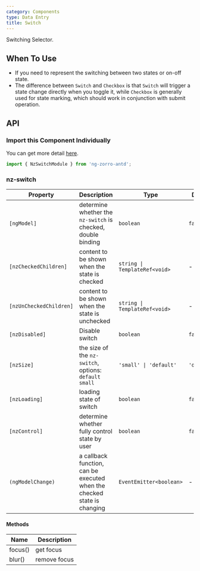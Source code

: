```yaml
---
category: Components
type: Data Entry
title: Switch
---
```


Switching Selector.

## When To Use

- If you need to represent the switching between two states or on-off state.
- The difference between `Switch` and `Checkbox` is that `Switch` will trigger a state change directly when you toggle it, while `Checkbox` is generally used for state marking, which should work in conjunction with submit operation.

## API

### Import this Component Individually

You can get more detail [here](/docs/getting-started/en#import-a-component-individually).

```ts
import { NzSwitchModule } from 'ng-zorro-antd';
```

### nz-switch

| Property | Description | Type | Default |
| -------- | ----------- | ---- | ------- |
| `[ngModel]` | determine whether the `nz-switch` is checked, double binding | `boolean` | `false` |
| `[nzCheckedChildren]` | content to be shown when the state is checked | `string \| TemplateRef<void>` | - |
| `[nzUnCheckedChildren]` | content to be shown when the state is unchecked | `string \| TemplateRef<void>` | - |
| `[nzDisabled]` | Disable switch | `boolean` | `false` |
| `[nzSize]` | the size of the `nz-switch`, options: `default` `small` | `'small' \| 'default'` | `'default'` |
| `[nzLoading]` | loading state of switch | `boolean` | `false` |
| `[nzControl]` | determine whether fully control state by user  | `boolean` | `false` |
| `(ngModelChange)` | a callback function, can be executed when the checked state is changing | `EventEmitter<boolean>` | - |

#### Methods

| Name | Description |
| ---- | ----------- |
| focus() | get focus |
| blur() | remove focus |
